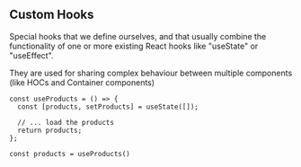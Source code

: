 ## Custom Hooks

Special hooks that we define ourselves, and that usually combine the functionality of one or more existing React hooks like "useState" or "useEffect".

They are used for sharing complex behaviour between multiple components (like HOCs and Container components)

```
const useProducts = () => {
  const [products, setProducts] = useState([]);

  // ... load the products
  return products;
};

const products = useProducts()
```
